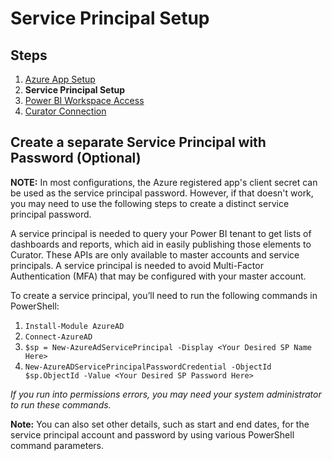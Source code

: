 # Service Principal Setup

## Steps

1. [Azure App Setup](https://curator.interworks.com/page/kb/creating-integrationspower-bi-connection/azure-app-setup/1194)
2. **Service Principal Setup**
3. [Power BI Workspace Access](https://curator.interworks.com/page/kb/creating-integrationspower-bi-connection/power-bi-workspace-access/1196)
4. [Curator Connection](https://curator.interworks.com/page/kb/creating-integrationspower-bi-connection/step-4-curator-connection/1545)

## Create a separate Service Principal with Password (Optional)

**NOTE:** In most configurations, the Azure registered app's client secret can be used as the service principal password.
However, if that doesn't work, you may need to use the following steps to create a distinct service principal password.

A service principal is needed to query your Power BI tenant to get lists of dashboards and reports, which aid in easily
publishing those elements to Curator.  These APIs are only available to master accounts and service principals.
A service principal is needed to avoid Multi-Factor Authentication (MFA) that may be configured with your master account.

To create a service principal, you’ll need to run the following commands in PowerShell:

1. `Install-Module AzureAD`
2. `Connect-AzureAD`
3. `$sp = New-AzureAdServicePrincipal -Display <Your Desired SP Name Here>`
4. `New-AzureADServicePrincipalPasswordCredential -ObjectId $sp.ObjectId -Value <Your Desired SP Password Here>`

_If you run into permissions errors, you may need your system administrator to run these commands._

**Note:** You can also set other details, such as start and end dates,  for the service principal account and password
by using various PowerShell command parameters.
